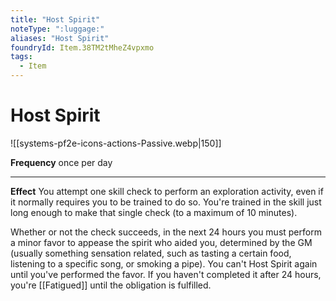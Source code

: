 ```yaml
---
title: "Host Spirit"
noteType: ":luggage:"
aliases: "Host Spirit"
foundryId: Item.38TM2tMheZ4vpxmo
tags:
  - Item
---
```


# Host Spirit
![[systems-pf2e-icons-actions-Passive.webp|150]]

**Frequency** once per day

* * *

**Effect** You attempt one skill check to perform an exploration activity, even if it normally requires you to be trained to do so. You're trained in the skill just long enough to make that single check (to a maximum of 10 minutes).

Whether or not the check succeeds, in the next 24 hours you must perform a minor favor to appease the spirit who aided you, determined by the GM (usually something sensation related, such as tasting a certain food, listening to a specific song, or smoking a pipe). You can't Host Spirit again until you've performed the favor. If you haven't completed it after 24 hours, you're [[Fatigued]] until the obligation is fulfilled.
